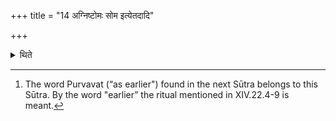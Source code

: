 +++
title = "14 अग्निष्टोमः सोम इत्येतदादि"

+++

<details><summary>थिते</summary>

14. (The ritual) “The (Soma-sacrifice) is an Agniṣṭoma etc." is to be observed (as earlier).[^1]  

[^1]: The word Purvavat (“as earlier") found in the next Sūtra belongs to this Sūtra. By the word "earlier” the ritual mentioned in XIV.22.4-9 is meant. 
</details>

